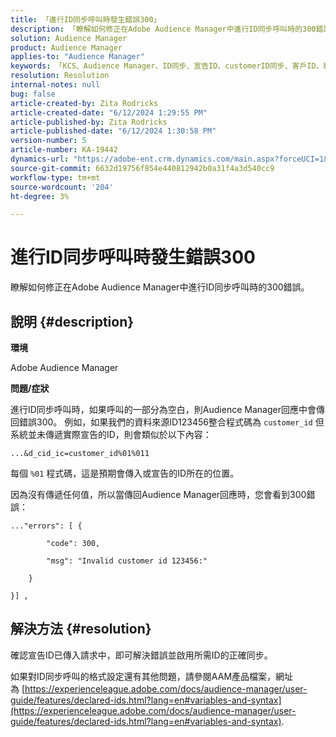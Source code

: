 ```yaml
---
title: 「進行ID同步呼叫時發生錯誤300」
description: 「瞭解如何修正在Adobe Audience Manager中進行ID同步呼叫時的300錯誤。」
solution: Audience Manager
product: Audience Manager
applies-to: "Audience Manager"
keywords: 「KCS、Audience Manager、ID同步、宣告ID、customerID同步、客戶ID、線上同步」
resolution: Resolution
internal-notes: null
bug: false
article-created-by: Zita Rodricks
article-created-date: "6/12/2024 1:29:55 PM"
article-published-by: Zita Rodricks
article-published-date: "6/12/2024 1:30:58 PM"
version-number: 5
article-number: KA-19442
dynamics-url: "https://adobe-ent.crm.dynamics.com/main.aspx?forceUCI=1&pagetype=entityrecord&etn=knowledgearticle&id=8ce4fcd7-bf28-ef11-840b-000d3a372703"
source-git-commit: 6632d19756f854e440812942b0a31f4a3d540cc9
workflow-type: tm+mt
source-wordcount: '204'
ht-degree: 3%

---
```


# 進行ID同步呼叫時發生錯誤300


瞭解如何修正在Adobe Audience Manager中進行ID同步呼叫時的300錯誤。

## 說明 {#description}


<b>環境</b>

Adobe Audience Manager

<b>問題/症狀</b>

進行ID同步呼叫時，如果呼叫的一部分為空白，則Audience Manager回應中會傳回錯誤300。 例如，如果我們的資料來源ID123456整合程式碼為 `customer_id` 但系統並未傳遞實際宣告的ID，則會類似於以下內容：

`...&d_cid_ic=customer_id%01%011`

每個 `%01` 程式碼，這是預期會傳入或宣告的ID所在的位置。

因為沒有傳遞任何值，所以當傳回Audience Manager回應時，您會看到300錯誤：




```
..."errors": [ {

        "code": 300,

        "msg": "Invalid customer id 123456:"

    }

}] ,
```





## 解決方法 {#resolution}


確認宣告ID已傳入請求中，即可解決錯誤並啟用所需ID的正確同步。

如果對ID同步呼叫的格式設定還有其他問題，請參閱AAM產品檔案，網址為 [https://experienceleague.adobe.com/docs/audience-manager/user-guide/features/declared-ids.html?lang=en#variables-and-syntax](https://experienceleague.adobe.com/docs/audience-manager/user-guide/features/declared-ids.html?lang=en#variables-and-syntax).

